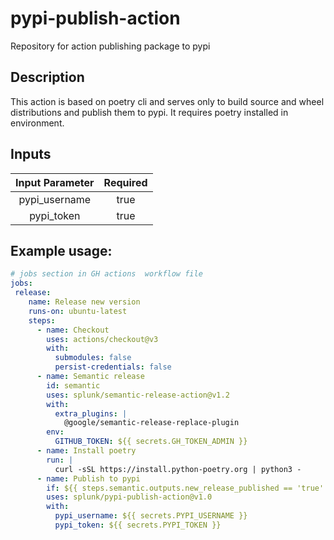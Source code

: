 # pypi-publish-action
Repository for action publishing package to pypi

## Description
This action is based on poetry cli and serves only to build source and wheel distributions and publish them to pypi.
It requires poetry installed in environment.

## Inputs
| Input Parameter  | Required |
|:----------------:|:--------:|
|     pypi_username      |  true   |
|   pypi_token  |  true   |
                                                                           
## Example usage:

```yaml
# jobs section in GH actions  workflow file 
jobs:
 release:
    name: Release new version
    runs-on: ubuntu-latest
    steps:
      - name: Checkout
        uses: actions/checkout@v3
        with:
          submodules: false
          persist-credentials: false
      - name: Semantic release
        id: semantic
        uses: splunk/semantic-release-action@v1.2
        with:
          extra_plugins: |
            @google/semantic-release-replace-plugin
        env:
          GITHUB_TOKEN: ${{ secrets.GH_TOKEN_ADMIN }}
      - name: Install poetry
        run: |
          curl -sSL https://install.python-poetry.org | python3 -
      - name: Publish to pypi
        if: ${{ steps.semantic.outputs.new_release_published == 'true' }}
        uses: splunk/pypi-publish-action@v1.0
        with:
          pypi_username: ${{ secrets.PYPI_USERNAME }}
          pypi_token: ${{ secrets.PYPI_TOKEN }}
```

